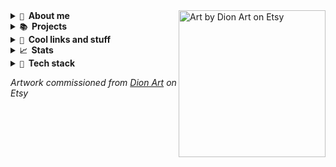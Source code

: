 <div>
<img align="right" alt="Art by Dion Art on Etsy" width="235" src="https://res.cloudinary.com/kuroji-fusky-s3/image/upload/fursonas/comms/dionart_fusky_062af1.png">

<!-- About me -->
<details>
<summary><strong><code>🦊</code>&nbsp; About me</strong></summary>
&nbsp;

- 🦊 I'm a 21-year-old unemployed self-taught individual who enjoys writing and designing websites as a passion
- 👨‍💻 Decent experience with TypeScript, React/Next.js, and Vue 3/Nuxt, as well as Python for automation, web scraping, and data science
- 🔭 Currently working on [MyFursona][mf] and [Betsy][betsy]
- ⚡ Addicted to TypeScript and Tailwind CSS
- 💜 Heavy K-pop listener
- 📫 You can contact on me on [Telegram][tme] or [through email][email]

</details>
</div>

<!-- Projects -->
<details>
<summary><strong><code>📚</code>&nbsp; Projects</strong></summary>
&nbsp;

- [**MyFursona**][mf] - a social art platform to keep track of commissions, and adopts
- [**Paco Drawing Stats**][paco] - a data viz project that parses drawing data from Paco Panda
- [**Betsy**][betsy] - a browser extension for Chrome and Firefox that extends functionality when browsing Etsy
- [**Searchpets!**][sp] - a search engine to filter and query comic strips from *Housepets!*
- [**kurojifusky.com**][pnb] - personal portfolio written in Nuxt 3, GSAP, and Three.js (under construction)

</details>
<details>
<summary><strong><code>🔗</code>&nbsp; Cool links and stuff</strong></summary>
&nbsp;

- [🖥️ Portfolio][portfolio] (under construction)
- [📚 Blog][blog]
- [☕ Ko-fi][kofi]

</details>

<!-- Stats -->
<details>
<summary><strong><code>📈</code>&nbsp; Stats</strong></summary>
&nbsp;<br/>
<img src="https://github-readme-stats.vercel.app/api/top-langs/?username=kuroji-fusky&layout=compact&theme=tokyonight&langs_count=10&hide_border=true&include_all_commits=true&card_width=350&hide=jupyter%20notebook,json,markdown,svg">
<img src="https://github-readme-stats.vercel.app/api?username=kuroji-fusky&show_icons=true&hide_border=true&theme=tokyonight&locale=en&include_all_commits=true&card_width=350">

</details>

<!-- Tech stack -->
<details>
<summary><strong><code>🔧</code>&nbsp; Tech stack</strong></summary>
&nbsp;
<table>
  <tr>
    <th align="right">Category</th>
    <th align="left">Technologies</th>
  </tr>
  <tr>
    <td align="right">Languages</td>
    <td><img src="https://skillicons.dev/icons?i=js,ts,py" height="35px"/></td>
  </tr>
  <tr>
    <td align="right">Front-end</td>
    <td><img src="https://skillicons.dev/icons?i=sass,tailwindcss,react,vue,next,nuxt,svelte,astro,tauri" height="35px"/></td>
  </tr>
  <tr>
    <td align="right">Back-end</td>
    <td><img src="https://skillicons.dev/icons?i=nodejs,docker,redis" height="35px"/></td>
  </tr>
  <tr>
    <td align="right">Miscellaneous</td>
    <td><img src="https://skillicons.dev/icons?i=linux,bash,powershell,markdown,neovim,vscode" height="35px"/></td>
  </tr>
  <tr>
    <td align="right">Design</td>
    <td><img src="https://skillicons.dev/icons?i=figma" height="35px"/></td>
  </tr>
</table>
</details>

*Artwork commissioned from [Dion Art](https://www.etsy.com/shop/DionDigitalArt) on Etsy*

[mf]: https://github.com/MyFursona-Project/MyFursona
[paco]: https://github.com/kuroji-fusky/pacopanda-drawing-stats
[betsy]: https://github.com/kuroji-fusky/betsy
[sp]: https://github.com/foosky-labs/searchpets
[pnb]: https://github.com/kuroji-fusky/kurojifusky.com

[tme]: https://t.me/kurojifusky
[kemail]: mailto:hello@kurojifusky.com

[portfolio]: https://kurojifusky.com/
[blog]: https://blog.kurojifusky.com/
[kofi]: https://ko-fi.com/kuroji_fusky
